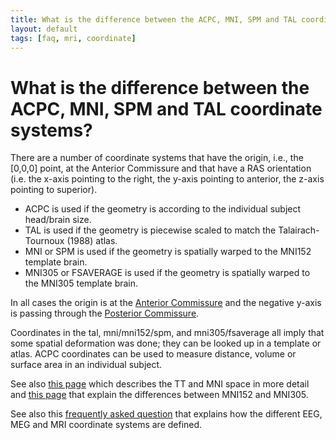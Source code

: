 ```yaml
---
title: What is the difference between the ACPC, MNI, SPM and TAL coordinate systems?
layout: default
tags: [faq, mri, coordinate]
---
```


# What is the difference between the ACPC, MNI, SPM and TAL coordinate systems?

There are a number of coordinate systems that have the origin, i.e., the [0,0,0] point, at the Anterior Commissure and that have a RAS orientation (i.e. the x-axis pointing to the right, the y-axis pointing to anterior, the z-axis pointing to superior).

*  ACPC is used if the geometry is according to the individual subject head/brain size.
*  TAL is used if the geometry is piecewise scaled to match the Talairach-Tournoux (1988) atlas.
*  MNI or SPM is used if the geometry is spatially warped to the MNI152 template brain.
*  MNI305 or FSAVERAGE is used if the geometry is spatially warped to the MNI305 template brain.

In all cases the origin is at the [Anterior Commissure](http://en.wikipedia.org/wiki/Anterior_commissure) and the negative y-axis is passing through the [Posterior Commissure](http://en.wikipedia.org/wiki/Posterior_commissure).

Coordinates in the tal, mni/mni152/spm, and mni305/fsaverage all imply that some spatial deformation was done; they can be looked up in a template or atlas. ACPC coordinates can be used to measure distance, volume or surface area in an individual subject.

See also [this page](http://imaging.mrc-cbu.cam.ac.uk/imaging/MniTalairach) which describes the TT and MNI space in more detail and [this page](http://www.nil.wustl.edu/labs/kevin/man/answers/mnispace.html) that explain the differences between MNI152 and MNI305.

See also this [frequently asked question](/faq/how_are_the_different_head_and_mri_coordinate_systems_defined) that explains how the different EEG, MEG and MRI coordinate systems are defined.
